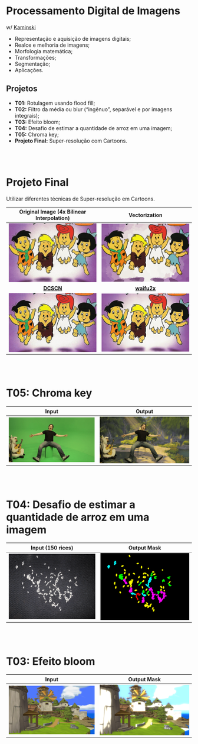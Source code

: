 # Processamento Digital de Imagens
w/ [Kaminski](https://github.com/lucaskfreitas)

 - Representação e aquisição de imagens digitais; 
 - Realce e melhoria de imagens; 
 - Morfologia matemática; 
 - Transformações; 
 - Segmentação; 
 - Aplicações.

 ## Projetos
  - __T01:__ Rotulagem usando flood fill;
  - __T02:__ Filtro da média ou blur (“ingênuo”, separável e por imagens integrais);
  - __T03:__ Efeito bloom;
  - __T04:__ Desafio de estimar a quantidade de arroz em uma imagem;
  - __T05:__ Chroma key;
  - __Projeto Final:__ Super-resolução com Cartoons.
  
  <br>  <br>
  
  # Projeto Final
Utilizar diferentes técnicas de Super-resolução em Cartoons.

__Original Image (4x Bilinear Interpolation)__  |  __Vectorization__
:-------------------------:|:-------------------------:
<img src="Final/imgs/App/0_4x_bilinear.png" > |  <img src="Final/imgs/App/6_inpaint.png" >
__[DCSCN](https://github.com/jiny2001/dcscn-super-resolution)__  |  __[waifu2x](https://github.com/nagadomi/waifu2x)__
<img src="Final/imgs/App/7_dcscn.jpg" > |  <img src="Final/imgs/App/8_waifu.png" >

  <br>  <br>
  
  # T05: Chroma key

Input |  Output
:-------------------------:|:-------------------------:
<img src="T05/img/4.png" > |  <img src="T05/img_out/4.png" >

  <br>  <br>
  
  # T04: Desafio de estimar a quantidade de arroz em uma imagem
  
  Input (150 rices) |  Output Mask
:-------------------------:|:-------------------------:
<img src="T04/150.png" > |  <img src="T04/150m.png" >
  
   <br>  <br>
   
  # T03: Efeito bloom
  
  Input  |  Output Mask
:-------------------------:|:-------------------------:
<img src="T03/WindWakerGC.png" > |  <img src="T03/saida.png" >
  
  
